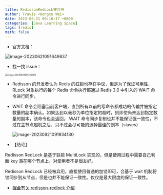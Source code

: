 ```yaml
---
title: RedissonRedLock被弃用
author: Travis <Hongxu Wei>
date: 2023-06-21 09:16:17 +0800
categories: [Java Learning Space]
tags: [redis]
math: false
---
```


- 官方文档：

<img src="https://travisnotes.oss-cn-shanghai.aliyuncs.com/mdpic/202306210916724.png" alt="image-20230621091649637" style="zoom:100%;" />

- 找一找 issue：

<img src="https://travisnotes.oss-cn-shanghai.aliyuncs.com/mdpic/202306210917038.png" alt="image-20230621091730003" style="zoom:50%;" />

- Redisson 的开发者认为 Redis 的红锁也存在争议，但是为了保证可用性，RLock 对象执行的每个 Redis 命令执行都通过 Redis 3.0 中引入的 WAIT 命令进行同步。

- WAIT 命令会阻塞当前客户端，直到所有以前的写命令都成功的传输并被指定数量的副本确认。如果达到以毫秒为单位指定的超时，则即使尚未达到指定数量的副本，该命令也会返回。 WAIT 命令同步复制也并不能保证强一致性，不过在主节点宕机之后，只不过会尽可能的选择最佳的副本（slaves）

  ![image-20230621091934130](https://travisnotes.oss-cn-shanghai.aliyuncs.com/mdpic/202306210919154.png)



- 【结论】

Redisson RedLock 是基于联锁 MultiLock 实现的，但是使用过程中需要自己判断 key 落在哪个节点上，对使用者不是很友好。

Redisson RedLock 已经被弃用，直接使用普通的加锁即可，会基于 wait 机制将锁同步到从节点，但是也并不能保证一致性。仅仅是最大限度的保证一致性。



- [掘金有关 redisson-redlock 介绍](https://juejin.cn/post/6983988197420171278)
